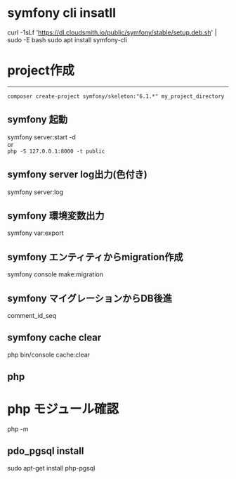 # symfony cli insatll
curl -1sLf 'https://dl.cloudsmith.io/public/symfony/stable/setup.deb.sh' | sudo -E bash
sudo apt install symfony-cli

# project作成

---

`composer create-project symfony/skeleton:"6.1.*" my_project_directory`

## symfony 起動
symfony server:start -d  
or  
`php -S 127.0.0.1:8000 -t public`  
## symfony server log出力(色付き)
symfony server:log  

## symfony 環境変数出力
symfony var:export

## symfony エンティティからmigration作成
symfony console make:migration

## symfony マイグレーションからDB後進
comment_id_seq

## symfony cache clear
php bin/console cache:clear

## php
# php モジュール確認
php -m

## pdo_pgsql install
sudo apt-get install php-pgsql